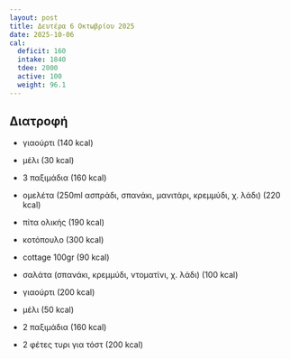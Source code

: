 ```yaml
---
layout: post
title: Δευτέρα 6 Οκτωβρίου 2025
date: 2025-10-06
cal:
  deficit: 160
  intake: 1840
  tdee: 2000
  active: 100
  weight: 96.1
---
```


## Διατροφή

- γιαούρτι (140 kcal)
- μέλι (30 kcal)

- 3 παξιμάδια (160 kcal)

- ομελέτα (250ml ασπράδι, σπανάκι, μανιτάρι, κρεμμύδι, χ. λάδι) (220 kcal) 
- πίτα ολικής (190 kcal)

- κοτόπουλο (300 kcal)
- cottage 100gr (90 kcal)
- σαλάτα (σπανάκι, κρεμμύδι, ντοματίνι, χ. λάδι) (100 kcal)

- γιαούρτι (200 kcal)
- μέλι (50 kcal)

- 2 παξιμάδια (160 kcal)
- 2 φέτες τυρι για τόστ (200 kcal)

